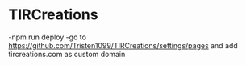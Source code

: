 # TIRCreations

-npm run deploy
-go to https://github.com/Tristen1099/TIRCreations/settings/pages and add tircreations.com as custom domain